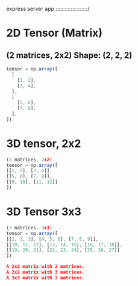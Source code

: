 express server app :::::::::::::::::::::/

# 2D Tensor (Matrix)

## (2 matrices, 2x2) Shape: (2, 2, 2)

```js
tensor = np.array([
  [
    [1, 2],
    [3, 4],
  ],
  [
    [5, 6],
    [7, 8],
  ],
]);
```

# 3D tensor, 2x2

```js
(3 matrices, 2x2)
tensor = np.array([
[[1, 2], [3, 4]],
[[5, 6], [7, 8]],
[[9, 10], [11, 12]]
])
```

# 3D Tensor 3x3

```js
(3 matrices, 3x3)
tensor = np.array([
[[1, 2, 3], [4, 5, 6], [7, 8, 9]],
[[10, 11, 12], [13, 14, 15], [16, 17, 18]],
[[19, 20, 21], [22, 23, 24], [25, 26, 27]]
])
```

```json
A 2x2 matrix with 2 matrices.
A 2x2 matrix with 3 matrices.
A 3x3 matrix with 3 matrices.
```
